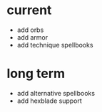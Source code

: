 # current

- add orbs
- add armor
- add technique spellbooks

# long term

- add alternative spellbooks 
- add hexblade support